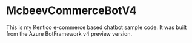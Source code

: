 # McbeevCommerceBotV4

This is my Kentico e-commerce based chatbot sample code. It was built from the Azure BotFramework v4 preview version.
